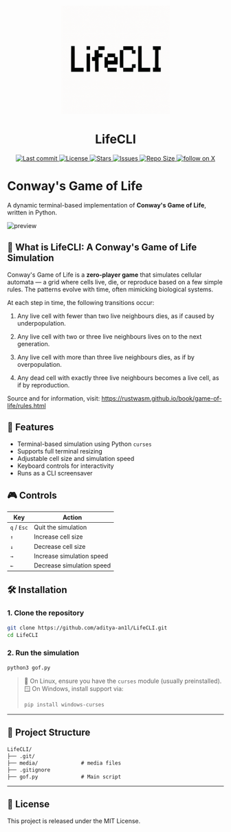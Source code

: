 <div align="center">
  <img alt="Logo" src="https://raw.githubusercontent.com/aditya-an1l/LifeCLI/main/media/logo.png" width="50%" height="50%">
<h1><b>LifeCLI</b></h1>
</div>



<div align="center"><p>
    </a>
    <a href="https://github.com/aditya-an1l/LifeCLI/pulse">
      <img alt="Last commit" src="https://img.shields.io/github/last-commit/aditya-an1l/LifeCLI?style=for-the-badge&logo=git&color=fceb79&logoColor=2778e3&labelColor=000000"/>
    </a>
    <a href="https://github.com/aditya-an1l/LifeCLI/blob/main/LICENSE">
      <img alt="License" src="https://img.shields.io/github/license/aditya-an1l/LifeCLI?style=for-the-badge&logo=apache&color=7c675f&logoColor=2778e3&labelColor=000000" />
    </a>
    <a href="https://github.com/aditya-an1l/LifeCLI/stargazers">
      <img alt="Stars" src="https://img.shields.io/github/stars/aditya-an1l/LifeCLI?style=for-the-badge&logo=starship&color=fceb79&logoColor=2778e3&labelColor=000000" />
    </a>
    <a href="https://github.com/aditya-an1l/LifeCLI/issues">
      <img alt="Issues" src="https://img.shields.io/github/issues/aditya-an1l/LifeCLI?style=for-the-badge&logo=gitbook&color=7c675f&logoColor=2778e3&labelColor=000000" />
    </a>
    <a href="https://github.com/aditya-an1l/LifeCLI">
      <img alt="Repo Size" src="https://img.shields.io/github/repo-size/aditya-an1l/LifeCLI?color=fceb79&label=SIZE&logo=files&style=for-the-badge&logoColor=2778e3&labelColor=000000" />
    </a>
    <a href="https://twitter.com/intent/follow?screen_name=aditya_an1l">
      <img alt="follow on X" src="https://img.shields.io/twitter/follow/aditya_an1l?style=for-the-badge&logo=x&color=ffffff&logoColor=2778e3&labelColor=000000" />
    </a>

</div>

# Conway's Game of Life

A dynamic terminal-based implementation of **Conway's Game of Life**, written in Python.

![preview](https://raw.githubusercontent.com/aditya-an1l/LifeCLI/main/media/preview.gif)

## 🧠 What is LifeCLI: A Conway's Game of Life Simulation

Conway's Game of Life is a **zero-player game** that simulates cellular automata — a grid where cells live, die, or reproduce based on a few simple rules. The patterns evolve with time, often mimicking biological systems.

At each step in time, the following transitions occur:

1.  Any live cell with fewer than two live neighbours dies, as if caused by underpopulation.
    
2.  Any live cell with two or three live neighbours lives on to the next generation.
    
3.  Any live cell with more than three live neighbours dies, as if by overpopulation.
    
4.  Any dead cell with exactly three live neighbours becomes a live cell, as if by reproduction.

Source and for information, visit: https://rustwasm.github.io/book/game-of-life/rules.html


## 🚀 Features

- Terminal-based simulation using Python `curses`
- Supports full terminal resizing
- Adjustable cell size and simulation speed
- Keyboard controls for interactivity
- Runs as a CLI screensaver



## 🎮 Controls

| Key        | Action                           |
|------------|----------------------------------|
| `q` / `Esc`| Quit the simulation              |
| `↑`        | Increase cell size               |
| `↓`        | Decrease cell size               |
| `→`        | Increase simulation speed        |
| `←`        | Decrease simulation speed        |



## 🛠️ Installation

### 1. Clone the repository

```sh
git clone https://github.com/aditya-an1l/LifeCLI.git
cd LifeCLI

```

### 2. Run the simulation

```sh
python3 gof.py

```

> 🐧 On Linux, ensure you have the `curses` module (usually preinstalled).  
> 🪟 On Windows, install support via:
> 
> ```sh
> pip install windows-curses
> 
> ```

----------

## 📁 Project Structure

```
LifeCLI/
├── .git/
├── media/              # media files
├── .gitignore
├── gof.py              # Main script

```

----------

## 📜 License

This project is released under the MIT License.
